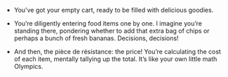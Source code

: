 - You’ve got your empty cart, ready to be filled with delicious goodies.

- You’re diligently entering food items one by one. I imagine you’re standing there, pondering whether to add that extra bag of chips or perhaps a bunch of fresh bananas. Decisions, decisions!

- And then, the pièce de résistance: the price! You’re calculating the cost of each item, mentally tallying up the total. It’s like your own little math Olympics.